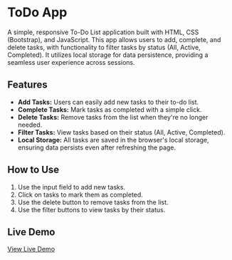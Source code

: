 # ToDo App

A simple, responsive To-Do List application built with HTML, CSS (Bootstrap), and JavaScript. This app allows users to add, complete, and delete tasks, with functionality to filter tasks by status (All, Active, Completed). It utilizes local storage for data persistence, providing a seamless user experience across sessions.

## Features

- **Add Tasks:** Users can easily add new tasks to their to-do list.
- **Complete Tasks:** Mark tasks as completed with a simple click.
- **Delete Tasks:** Remove tasks from the list when they're no longer needed.
- **Filter Tasks:** View tasks based on their status (All, Active, Completed).
- **Local Storage:** All tasks are saved in the browser's local storage, ensuring data persists even after refreshing the page.

## How to Use

1. Use the input field to add new tasks.
2. Click on tasks to mark them as completed.
3. Use the delete button to remove tasks from the list.
4. Use the filter buttons to view tasks by their status.

## Live Demo

[View Live Demo](https://todo-alsabur20.netlify.app/)
